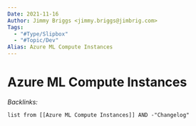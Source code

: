 ```yaml
---
Date: 2021-11-16
Author: Jimmy Briggs <jimmy.briggs@jimbrig.com>
Tags:
  - "#Type/Slipbox"
  - "#Topic/Dev"
Alias: Azure ML Compute Instances
---
```


# Azure ML Compute Instances

*Backlinks:*

````dataview
list from [[Azure ML Compute Instances]] AND -"Changelog"
````
